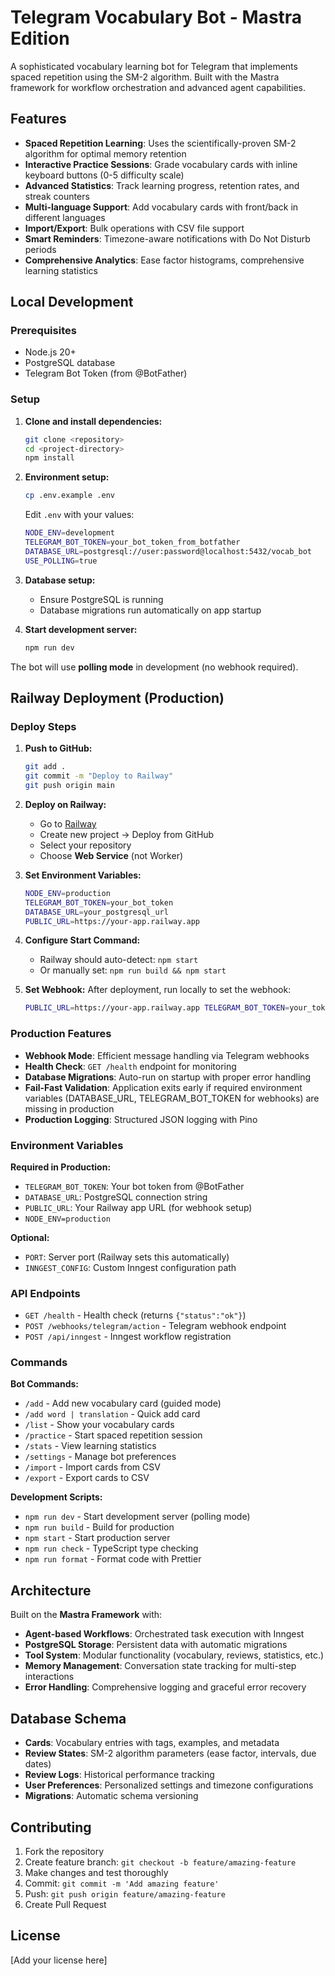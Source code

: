 # Telegram Vocabulary Bot - Mastra Edition

A sophisticated vocabulary learning bot for Telegram that implements spaced repetition using the SM-2 algorithm. Built with the Mastra framework for workflow orchestration and advanced agent capabilities.

## Features

- **Spaced Repetition Learning**: Uses the scientifically-proven SM-2 algorithm for optimal memory retention
- **Interactive Practice Sessions**: Grade vocabulary cards with inline keyboard buttons (0-5 difficulty scale)
- **Advanced Statistics**: Track learning progress, retention rates, and streak counters
- **Multi-language Support**: Add vocabulary cards with front/back in different languages
- **Import/Export**: Bulk operations with CSV file support
- **Smart Reminders**: Timezone-aware notifications with Do Not Disturb periods
- **Comprehensive Analytics**: Ease factor histograms, comprehensive learning statistics

## Local Development

### Prerequisites

- Node.js 20+
- PostgreSQL database
- Telegram Bot Token (from @BotFather)

### Setup

1. **Clone and install dependencies:**
   ```bash
   git clone <repository>
   cd <project-directory>
   npm install
   ```

2. **Environment setup:**
   ```bash
   cp .env.example .env
   ```
   
   Edit `.env` with your values:
   ```bash
   NODE_ENV=development
   TELEGRAM_BOT_TOKEN=your_bot_token_from_botfather
   DATABASE_URL=postgresql://user:password@localhost:5432/vocab_bot
   USE_POLLING=true
   ```

3. **Database setup:**
   - Ensure PostgreSQL is running
   - Database migrations run automatically on app startup

4. **Start development server:**
   ```bash
   npm run dev
   ```

The bot will use **polling mode** in development (no webhook required).

## Railway Deployment (Production)

### Deploy Steps

1. **Push to GitHub:**
   ```bash
   git add .
   git commit -m "Deploy to Railway"
   git push origin main
   ```

2. **Deploy on Railway:**
   - Go to [Railway](https://railway.app)
   - Create new project → Deploy from GitHub
   - Select your repository
   - Choose **Web Service** (not Worker)

3. **Set Environment Variables:**
   ```bash
   NODE_ENV=production
   TELEGRAM_BOT_TOKEN=your_bot_token
   DATABASE_URL=your_postgresql_url
   PUBLIC_URL=https://your-app.railway.app
   ```

4. **Configure Start Command:**
   - Railway should auto-detect: `npm start`
   - Or manually set: `npm run build && npm start`

5. **Set Webhook:**
   After deployment, run locally to set the webhook:
   ```bash
   PUBLIC_URL=https://your-app.railway.app TELEGRAM_BOT_TOKEN=your_token node scripts/set-telegram-webhook.js
   ```

### Production Features

- **Webhook Mode**: Efficient message handling via Telegram webhooks
- **Health Check**: `GET /health` endpoint for monitoring
- **Database Migrations**: Auto-run on startup with proper error handling
- **Fail-Fast Validation**: Application exits early if required environment variables (DATABASE_URL, TELEGRAM_BOT_TOKEN for webhooks) are missing in production
- **Production Logging**: Structured JSON logging with Pino

### Environment Variables

**Required in Production:**
- `TELEGRAM_BOT_TOKEN`: Your bot token from @BotFather
- `DATABASE_URL`: PostgreSQL connection string
- `PUBLIC_URL`: Your Railway app URL (for webhook setup)
- `NODE_ENV=production`

**Optional:**
- `PORT`: Server port (Railway sets this automatically)
- `INNGEST_CONFIG`: Custom Inngest configuration path

### API Endpoints

- `GET /health` - Health check (returns `{"status":"ok"}`)
- `POST /webhooks/telegram/action` - Telegram webhook endpoint
- `POST /api/inngest` - Inngest workflow registration

### Commands

**Bot Commands:**
- `/add` - Add new vocabulary card (guided mode)
- `/add word | translation` - Quick add card
- `/list` - Show your vocabulary cards
- `/practice` - Start spaced repetition session  
- `/stats` - View learning statistics
- `/settings` - Manage bot preferences
- `/import` - Import cards from CSV
- `/export` - Export cards to CSV

**Development Scripts:**
- `npm run dev` - Start development server (polling mode)
- `npm run build` - Build for production
- `npm start` - Start production server
- `npm run check` - TypeScript type checking
- `npm run format` - Format code with Prettier

## Architecture

Built on the **Mastra Framework** with:

- **Agent-based Workflows**: Orchestrated task execution with Inngest
- **PostgreSQL Storage**: Persistent data with automatic migrations
- **Tool System**: Modular functionality (vocabulary, reviews, statistics, etc.)
- **Memory Management**: Conversation state tracking for multi-step interactions
- **Error Handling**: Comprehensive logging and graceful error recovery

## Database Schema

- **Cards**: Vocabulary entries with tags, examples, and metadata
- **Review States**: SM-2 algorithm parameters (ease factor, intervals, due dates)
- **Review Logs**: Historical performance tracking
- **User Preferences**: Personalized settings and timezone configurations
- **Migrations**: Automatic schema versioning

## Contributing

1. Fork the repository
2. Create feature branch: `git checkout -b feature/amazing-feature`
3. Make changes and test thoroughly
4. Commit: `git commit -m 'Add amazing feature'`
5. Push: `git push origin feature/amazing-feature`
6. Create Pull Request

## License

[Add your license here]